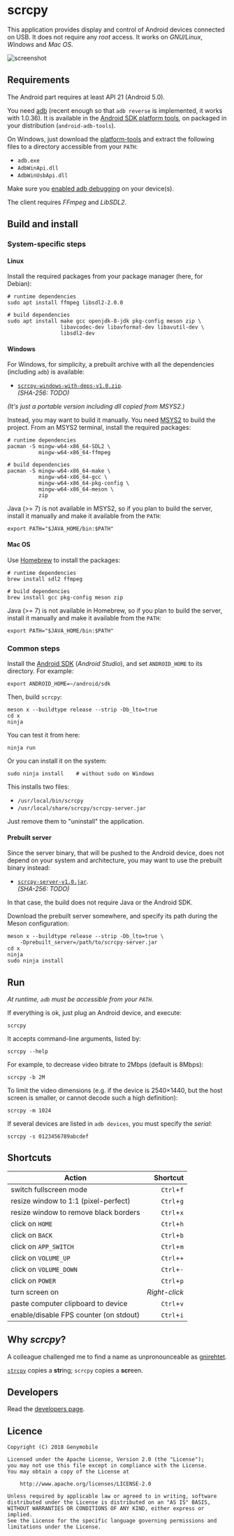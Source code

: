 # scrcpy

This application provides display and control of Android devices connected on
USB. It does not require any _root_ access. It works on _GNU/Linux_, _Windows_
and _Mac OS_.

![screenshot](assets/screenshot-debian-600.jpg)


## Requirements

The Android part requires at least API 21 (Android 5.0).

You need [adb] (recent enough so that `adb reverse` is implemented, it works
with 1.0.36). It is available in the [Android SDK platform
tools][platform-tools], on packaged in your distribution (`android-adb-tools`).

On Windows, just download the [platform-tools][platform-tools-windows] and
extract the following files to a directory accessible from your `PATH`:
 - `adb.exe`
 - `AdbWinApi.dll`
 - `AdbWinUsbApi.dll`

Make sure you [enabled adb debugging][enable-adb] on your device(s).

[adb]: https://developer.android.com/studio/command-line/adb.html
[enable-adb]: https://developer.android.com/studio/command-line/adb.html#Enabling
[platform-tools]: https://developer.android.com/studio/releases/platform-tools.html
[platform-tools-windows]: https://dl.google.com/android/repository/platform-tools-latest-windows.zip

The client requires _FFmpeg_ and _LibSDL2_.


## Build and install

### System-specific steps

#### Linux

Install the required packages from your package manager (here, for Debian):

    # runtime dependencies
    sudo apt install ffmpeg libsdl2-2.0.0

    # build dependencies
    sudo apt install make gcc openjdk-8-jdk pkg-config meson zip \
                     libavcodec-dev libavformat-dev libavutil-dev \
                     libsdl2-dev


#### Windows

For Windows, for simplicity, a prebuilt archive with all the dependencies
(including `adb`) is available:

 - [`scrcpy-windows-with-deps-v1.0.zip`][direct-windows-with-deps].  
   _(SHA-256: TODO)_

[direct-windows-with-deps]: https://github.com/Genymobile/scrcpy/releases/download/v1.0/scrcpy-windows-with-deps-v1.0.zip

_(It's just a portable version including _dll_ copied from MSYS2.)_

Instead, you may want to build it manually. You need [MSYS2] to build the
project. From an MSYS2 terminal, install the required packages:

[MSYS2]: http://www.msys2.org/

    # runtime dependencies
    pacman -S mingw-w64-x86_64-SDL2 \
              mingw-w64-x86_64-ffmpeg

    # build dependencies
    pacman -S mingw-w64-x86_64-make \
              mingw-w64-x86_64-gcc \
              mingw-w64-x86_64-pkg-config \
              mingw-w64-x86_64-meson \
              zip

Java (>= 7) is not available in MSYS2, so if you plan to build the server,
install it manually and make it available from the `PATH`:

    export PATH="$JAVA_HOME/bin:$PATH"


#### Mac OS

Use [Homebrew] to install the packages:

[Homebrew]: https://brew.sh/

    # runtime dependencies
    brew install sdl2 ffmpeg

    # build dependencies
    brew install gcc pkg-config meson zip

Java (>= 7) is not available in Homebrew, so if you plan to build the server,
install it manually and make it available from the `PATH`:

    export PATH="$JAVA_HOME/bin:$PATH"


### Common steps

Install the [Android SDK] (_Android Studio_), and set `ANDROID_HOME` to
its directory. For example:

[Android SDK]: https://developer.android.com/studio/index.html

    export ANDROID_HOME=~/android/sdk

Then, build `scrcpy`:

    meson x --buildtype release --strip -Db_lto=true
    cd x
    ninja

You can test it from here:

    ninja run

Or you can install it on the system:

    sudo ninja install    # without sudo on Windows

This installs two files:

 - `/usr/local/bin/scrcpy`
 - `/usr/local/share/scrcpy/scrcpy-server.jar`

Just remove them to "uninstall" the application.


#### Prebuilt server

Since the server binary, that will be pushed to the Android device, does not
depend on your system and architecture, you may want to use the prebuilt binary
instead:

 - [`scrcpy-server-v1.0.jar`][direct-scrcpy-server].  
   _(SHA-256: TODO)_

[direct-scrcpy-server]: https://github.com/Genymobile/scrcpy/releases/download/v1.0/scrcpy-server-v1.0.jar

In that case, the build does not require Java or the Android SDK.

Download the prebuilt server somewhere, and specify its path during the Meson
configuration:

    meson x --buildtype release --strip -Db_lto=true \
        -Dprebuilt_server=/path/to/scrcpy-server.jar
    cd x
    ninja
    sudo ninja install


## Run

_At runtime, `adb` must be accessible from your `PATH`._

If everything is ok, just plug an Android device, and execute:

    scrcpy

It accepts command-line arguments, listed by:

    scrcpy --help

For example, to decrease video bitrate to 2Mbps (default is 8Mbps):

    scrcpy -b 2M

To limit the video dimensions (e.g. if the device is 2540×1440, but the host
screen is smaller, or cannot decode such a high definition):

    scrcpy -m 1024

If several devices are listed in `adb devices`, you must specify the _serial_:

    scrcpy -s 0123456789abcdef


## Shortcuts

 | Action                                 |   Shortcut    |
 | -------------------------------------  | -------------:|
 | switch fullscreen mode                 | `Ctrl`+`f`    |
 | resize window to 1:1 (pixel-perfect)   | `Ctrl`+`g`    |
 | resize window to remove black borders  | `Ctrl`+`x`    |
 | click on `HOME`                        | `Ctrl`+`h`    |
 | click on `BACK`                        | `Ctrl`+`b`    |
 | click on `APP_SWITCH`                  | `Ctrl`+`m`    |
 | click on `VOLUME_UP`                   | `Ctrl`+`+`    |
 | click on `VOLUME_DOWN`                 | `Ctrl`+`-`    |
 | click on `POWER`                       | `Ctrl`+`p`    |
 | turn screen on                         | _Right-click_ |
 | paste computer clipboard to device     | `Ctrl`+`v`    |
 | enable/disable FPS counter (on stdout) | `Ctrl`+`i`    |


## Why _scrcpy_?

A colleague challenged me to find a name as unpronounceable as [gnirehtet].

[`strcpy`] copies a **str**ing; `scrcpy` copies a **scr**een.

[gnirehtet]: https://github.com/Genymobile/gnirehtet
[`strcpy`]: http://man7.org/linux/man-pages/man3/strcpy.3.html


## Developers

Read the [developers page].

[developers page]: DEVELOP.md


## Licence

    Copyright (C) 2018 Genymobile

    Licensed under the Apache License, Version 2.0 (the "License");
    you may not use this file except in compliance with the License.
    You may obtain a copy of the License at

        http://www.apache.org/licenses/LICENSE-2.0

    Unless required by applicable law or agreed to in writing, software
    distributed under the License is distributed on an "AS IS" BASIS,
    WITHOUT WARRANTIES OR CONDITIONS OF ANY KIND, either express or implied.
    See the License for the specific language governing permissions and
    limitations under the License.
